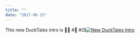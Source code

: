 ```yaml
---
title: ""
date: "2017-06-15"
---
```


This new DuckTales intro is 👌🏾 #🎦 #📺[![New DuckTales Intro](https://gilcreque.files.wordpress.com/2017/06/img_8348.png "New DuckTales Intro")](https://youtu.be/EURi91Eb6I8)
